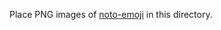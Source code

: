 Place PNG images of [noto-emoji](https://github.com/googlefonts/noto-emoji/tree/main/png/512) in this directory.
